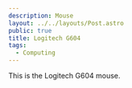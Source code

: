 ```yaml
---
description: Mouse
layout: ../../layouts/Post.astro
public: true
title: Logitech G604
tags:
  - Computing
---
```


This is the Logitech G604 mouse.